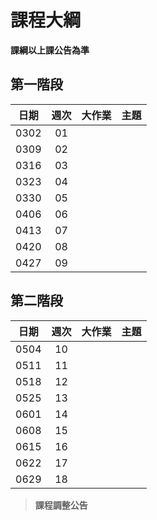 # 課程大綱

**課綱以上課公告為準**

## 第一階段

| 日期 | 週次 | 大作業  | 主題                                               |
| :--: | :--: | :--------- | -------------------------------------------------- |
| 0302 |  01  |            |                                                      |
| 0309 |  02  |            |  |
| 0316 |  03  |            |                                                         |
| 0323 |  04  |            |  |
| 0330 |  05  |            |                                           |
| 0406 |  06  |            |                                                                                                         |
| 0413 |  07  |     |                                                          |
| 0420 |  08  |            |                                                |
| 0427 |  09  |  |                                                      |

## 第二階段
| 日期 | 週次 | 大作業 | 主題                                                        |
| :--: | :--: | :--------------------------------- | ----------------------------------------------------------- |
| 0504 |  10  |           |                                                                         |
| 0511 |  11  |           |                                                                                              |
| 0518 |  12  |           |                                                           |
| 0525 |  13  |    |                                            |
| 0601 |  14  |  |  |
| 0608 |  15  |           |                                                                         |
| 0615 |  16  |     |               |
| 0622 |  17  |           |                                                                    |
| 0629 |  18  |           |                                             |

> **課程調整公告**
